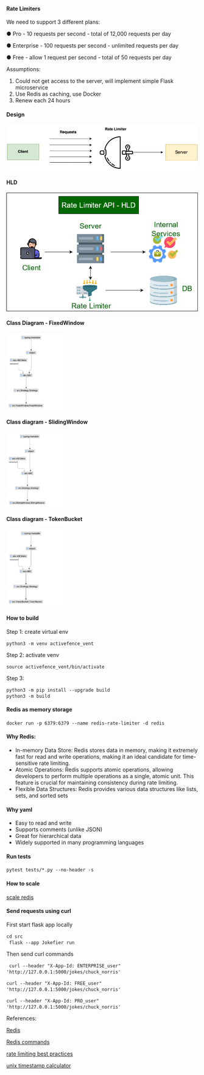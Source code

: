 #### Rate Limiters

We need to support 3 different plans:

● Pro - 10 requests per second - total of 12,000 requests per day

● Enterprise - 100 requests per second - unlimited requests per day

● Free - allow 1 request per second - total of 50 requests per day

Assumptions:

1. Could not get access to the server, will implement simple Flask microservice
2. Use Redis as caching, use Docker
3. Renew each 24 hours

#### Design

![alt rl scheme](img/rate_limiter.drawio.png)

#### HLD

![alt hld](img/ratelimiter.png)


#### Class Diagram - FixedWindow

<img src="img/FixedWindow.png" alt="fixed_window" width="30%" height="30%">


#### Class diagram - SlidingWindow

<img src="img/SlidingWindow.png" alt="fixed_window" width="30%" height="30%">

#### Class diagram - TokenBucket

<img src="img/TokenBucket.png" alt="fixed_window" width="30%" height="30%">


#### How to build

Step 1: create virtual env

```
python3 -m venv activefence_vent
```

Step 2: activate venv

```
source activefence_vent/bin/activate
```

Step 3:

```
python3 -m pip install --upgrade build
python3 -m build
```

#### Redis as memory storage

```
docker run -p 6379:6379 --name redis-rate-limiter -d redis
```

#### Why Redis:

* In-memory Data Store: Redis stores data in memory, making it extremely fast for read and write operations, making it 
  an ideal candidate for time-sensitive rate limiting.
* Atomic Operations: Redis supports atomic operations, allowing developers to perform multiple operations as a single, 
  atomic unit. This feature is crucial for maintaining consistency during rate limiting.
* Flexible Data Structures: Redis provides various data structures like lists, sets, and sorted sets

#### Why yaml

* Easy to read and write
* Supports comments (unlike JSON)
* Great for hierarchical data
* Widely supported in many programming languages


#### Run tests

```
pytest tests/*.py --no-header -s
```

#### How to scale
 
[scale redis](https://redis.io/docs/latest/operate/oss_and_stack/management/scaling/)


#### Send requests using curl

First start flask app locally

```
cd src
 flask --app Jokefier run
```

Then send curl commands

```
 curl --header "X-App-Id: ENTERPRISE_user"  'http://127.0.0.1:5000/jokes/chuck_norris'
```

```
curl --header "X-App-Id: FREE_user"  'http://127.0.0.1:5000/jokes/chuck_norris'
```

```
curl --header "X-App-Id: PRO_user"  'http://127.0.0.1:5000/jokes/chuck_norris' 
```


References:

[Redis](https://pypi.org/project/redis/)

[Redis commands](https://redis.io/docs/latest/commands/)

[](https://blog.finxter.com/5-best-ways-to-implement-rate-limiting-for-users-in-python/)

[](https://collabnix.com/rate-limiting-in-redis-explained/)

[rate limiting best practices](https://developer.okta.com/docs/reference/rl-best-practices/)

[unix timestamp calculator](https://www.unixtimestamp.com/)

